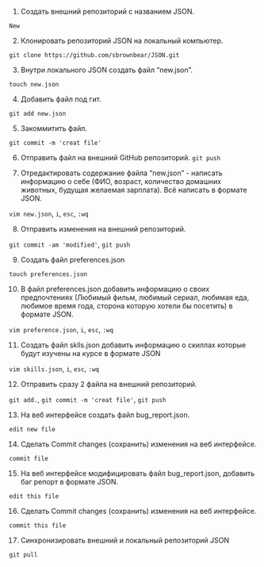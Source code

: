  1. Создать внешний репозиторий c названием JSON.

`New`

 2. Клонировать репозиторий JSON на локальный компьютер.

`git clone https://github.com/sbrownbear/JSON.git`

 3. Внутри локального JSON создать файл “new.json”.

`touch new.json`

 4. Добавить файл под гит.

`git add new.json`

 5. Закоммитить файл.

`git commit -m 'creat file'`

 6. Отправить файл на внешний GitHub репозиторий.
`git push`

 7. Отредактировать содержание файла “new.json” - написать информацию о себе (ФИО, возраст, количество домашних животных, будущая желаемая зарплата). Всё написать в 
формате JSON.

`vim new.json`, 
`i`,
`esc`,
`:wq`

 8. Отправить изменения на внешний репозиторий.

`git commit -am 'modified'`,
`git push`

 9. Создать файл preferences.json

`touch preferences.json`

 10. В файл preferences.json добавить информацию о своих предпочтениях (Любимый фильм, любимый сериал, любимая еда, любимое время года, сторона которую хотели бы посетить) в формате JSON.

`vim preference.json`,
`i`,
`esc`,
`:wq`

 11. Создать файл sklls.json добавить информацию о скиллах которые будут изучены на курсе в формате JSON

`vim skills.json`,
`i`,
`esc`,
`:wq`

 12. Отправить сразу 2 файла на внешний репозиторий.

`git add.`,
`git commit -m 'creat file'`,
`git push`

 13. На веб интерфейсе создать файл bug_report.json.

`edit new file`

 14. Сделать Commit changes (сохранить) изменения на веб интерфейсе.

`commit file`

 15. На веб интерфейсе модифицировать файл bug_report.json, добавить баг репорт в формате JSON.

`edit this file`

 16. Сделать Commit changes (сохранить) изменения на веб интерфейсе.

`commit this file`

 17. Синхронизировать внешний и локальный репозиторий JSON

`git pull`
